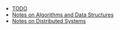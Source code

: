 - [TODO](todo.md)
- [Notes on Algorithms and Data Structures](algods.md)
- [Notes on Distributed Systems](distsys.md)
  